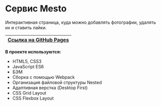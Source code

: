 # Сервис Mesto

Интерактивная страница, куда можно добавлять фотографии, удалять их и ставить лайки.

| [Ссылка на GitHub Pages](https://sophiemilash.github.io/mesto/) |
| --- |


**В проекте используются:**
* HTML5, CSS3
* JavaScript ES6
* БЭМ
* Сборка с помощью Webpack
* Организация файловой структуры Nested
* Адаптивная верстка (Desktop First)
* CSS Grid Layout
* CSS Flexbox Layout
